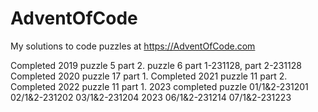 # AdventOfCode

My solutions to code puzzles at https://AdventOfCode.com

Completed 2019 puzzle 5 part 2.  puzzle 6 part 1-231128, part 2-231128
Completed 2020 puzzle 17 part 1.
Completed 2021 puzzle 11 part 2.
Completed 2022 puzzle 11 part 1.
2023 completed puzzle 01/1&2-231201 02/1&2-231202 03/1&2-231204
2023 06/1&2-231214  07/1&2-231223
